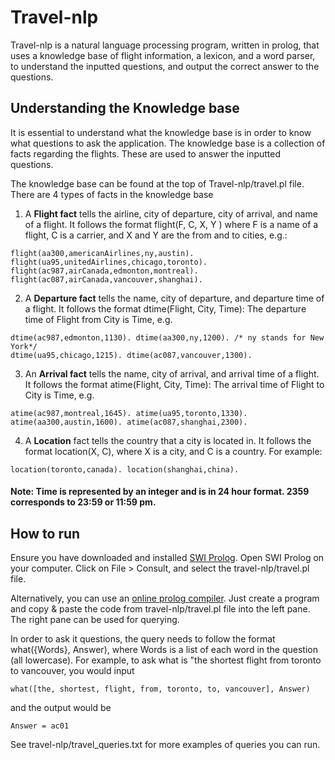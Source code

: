 # Travel-nlp

Travel-nlp is a natural language processing program, written in prolog, that uses a knowledge base of flight information, a lexicon, and a word parser, to understand the inputted questions, and output the correct answer to the questions.

## Understanding the Knowledge base
It is essential to understand what the knowledge base is in order to know what questions to ask the application. The knowledge base is a collection of facts regarding the flights. These are used to answer the inputted questions.

The knowledge base can be found at the top of Travel-nlp/travel.pl file. There are 4 types of facts in the knowledge base
1. A **Flight fact** tells the airline, city of departure, city of arrival, and name of a flight. It follows the format flight(F, C, X, Y ) where F is a name of a flight, C is a carrier, and X and Y are the from and to cities, e.g.:
```
flight(aa300,americanAirlines,ny,austin).
flight(ua95,unitedAirlines,chicago,toronto).
flight(ac987,airCanada,edmonton,montreal).
flight(ac087,airCanada,vancouver,shanghai).
```
2. A **Departure fact** tells the name, city of departure, and departure time of a flight. It follows the format dtime(Flight, City, Time): The departure time of Flight from City is Time, e.g.
```
dtime(ac987,edmonton,1130). dtime(aa300,ny,1200). /* ny stands for New York*/
dtime(ua95,chicago,1215). dtime(ac087,vancouver,1300).
```
3. An **Arrival fact** tells the name, city of arrival, and arrival time of a flight. It follows the format atime(Flight, City, Time): The arrival time of Flight to City is Time, e.g.
```
atime(ac987,montreal,1645). atime(ua95,toronto,1330).
atime(aa300,austin,1600). atime(ac087,shanghai,2300).
```
4. A **Location** fact tells the country that a city is located in. It follows the format location(X, C), where X is a city, and C is a country. For example:
```
location(toronto,canada). location(shanghai,china).
```

#### Note: Time is represented by an integer and is in 24 hour format. 2359 corresponds to 23:59 or 11:59 pm.

## How to run
Ensure you have downloaded and installed [SWI Prolog](https://www.swi-prolog.org/download/stable). Open SWI Prolog on your computer. Click on File > Consult, and select the travel-nlp/travel.pl file.

Alternatively, you can use an [online prolog compiler](https://swish.swi-prolog.org/). Just create a program and copy & paste the code from travel-nlp/travel.pl file into the left pane. The right pane can be used for querying.

In order to ask it questions, the query needs to follow the format what({Words}, Answer), where Words is a list of each word in the question (all lowercase). For example, to ask what is "the shortest flight from toronto to vancouver, you would input
```
what([the, shortest, flight, from, toronto, to, vancouver], Answer)
```
and the output would be
```
Answer = ac01
```

See travel-nlp/travel_queries.txt for more examples of queries you can run.

